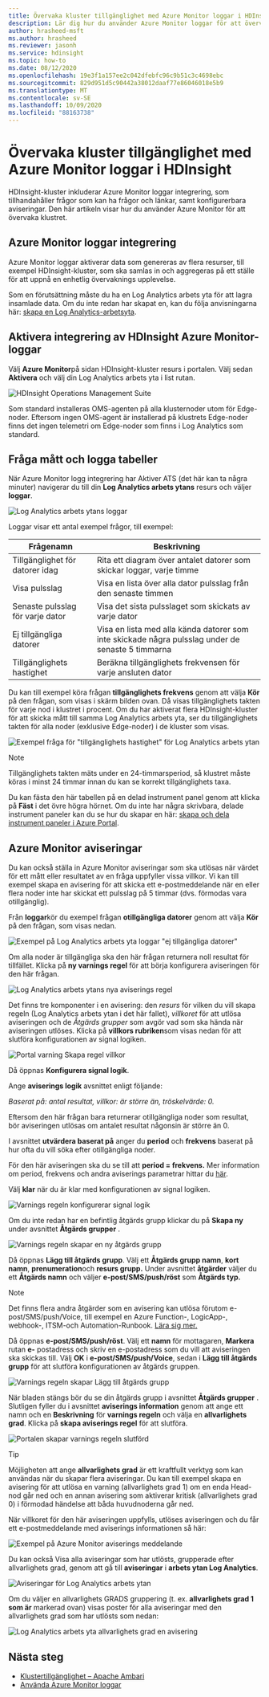 ```yaml
---
title: Övervaka kluster tillgänglighet med Azure Monitor loggar i HDInsight
description: Lär dig hur du använder Azure Monitor loggar för att övervaka kluster hälsa och tillgänglighet.
author: hrasheed-msft
ms.author: hrasheed
ms.reviewer: jasonh
ms.service: hdinsight
ms.topic: how-to
ms.date: 08/12/2020
ms.openlocfilehash: 19e3f1a157ee2c042dfebfc96c9b51c3c4698ebc
ms.sourcegitcommit: 829d951d5c90442a38012daaf77e86046018e5b9
ms.translationtype: MT
ms.contentlocale: sv-SE
ms.lasthandoff: 10/09/2020
ms.locfileid: "88163738"
---
```

# <a name="how-to-monitor-cluster-availability-with-azure-monitor-logs-in-hdinsight"></a>Övervaka kluster tillgänglighet med Azure Monitor loggar i HDInsight

HDInsight-kluster inkluderar Azure Monitor loggar integrering, som tillhandahåller frågor som kan ha frågor och länkar, samt konfigurerbara aviseringar. Den här artikeln visar hur du använder Azure Monitor för att övervaka klustret.

## <a name="azure-monitor-logs-integration"></a>Azure Monitor loggar integrering

Azure Monitor loggar aktiverar data som genereras av flera resurser, till exempel HDInsight-kluster, som ska samlas in och aggregeras på ett ställe för att uppnå en enhetlig övervaknings upplevelse.

Som en förutsättning måste du ha en Log Analytics arbets yta för att lagra insamlade data. Om du inte redan har skapat en, kan du följa anvisningarna här: [skapa en Log Analytics-arbetsyta](https://docs.microsoft.com/azure/azure-monitor/learn/quick-create-workspace).

## <a name="enable-hdinsight-azure-monitor-logs-integration"></a>Aktivera integrering av HDInsight Azure Monitor-loggar

Välj **Azure Monitor**på sidan HDInsight-kluster resurs i portalen. Välj sedan **Aktivera** och välj din Log Analytics arbets yta i list rutan.

![HDInsight Operations Management Suite](media/cluster-availability-monitor-logs/azure-portal-monitoring.png)

Som standard installeras OMS-agenten på alla klusternoder utom för Edge-noder. Eftersom ingen OMS-agent är installerad på klustrets Edge-noder finns det ingen telemetri om Edge-noder som finns i Log Analytics som standard.

## <a name="query-metrics-and-logs-tables"></a>Fråga mått och logga tabeller

När Azure Monitor logg integrering har Aktiver ATS (det här kan ta några minuter) navigerar du till din **Log Analytics arbets ytans** resurs och väljer **loggar**.

![Log Analytics arbets ytans loggar](media/cluster-availability-monitor-logs/hdinsight-portal-logs.png)

Loggar visar ett antal exempel frågor, till exempel:

| Frågenamn                      | Beskrivning                                                               |
|---------------------------------|---------------------------------------------------------------------------|
| Tillgänglighet för datorer idag    | Rita ett diagram över antalet datorer som skickar loggar, varje timme                     |
| Visa pulsslag                 | Visa en lista över alla dator pulsslag från den senaste timmen                           |
| Senaste pulsslag för varje dator | Visa det sista pulsslaget som skickats av varje dator                             |
| Ej tillgängliga datorer           | Visa en lista med alla kända datorer som inte skickade några pulsslag under de senaste 5 timmarna |
| Tillgänglighets hastighet               | Beräkna tillgänglighets frekvensen för varje ansluten dator                |

Du kan till exempel köra frågan **tillgänglighets frekvens** genom att välja **Kör** på den frågan, som visas i skärm bilden ovan. Då visas tillgänglighets takten för varje nod i klustret i procent. Om du har aktiverat flera HDInsight-kluster för att skicka mått till samma Log Analytics arbets yta, ser du tillgänglighets takten för alla noder (exklusive Edge-noder) i de kluster som visas.

![Exempel fråga för "tillgänglighets hastighet" för Log Analytics arbets ytan](media/cluster-availability-monitor-logs/portal-availability-rate.png)

> [!NOTE]  
> Tillgänglighets takten mäts under en 24-timmarsperiod, så klustret måste köras i minst 24 timmar innan du kan se korrekt tillgänglighets taxa.

Du kan fästa den här tabellen på en delad instrument panel genom att klicka på **Fäst** i det övre högra hörnet. Om du inte har några skrivbara, delade instrument paneler kan du se hur du skapar en här: [skapa och dela instrument paneler i Azure Portal](https://docs.microsoft.com/azure/azure-portal/azure-portal-dashboards#publish-and-share-a-dashboard).

## <a name="azure-monitor-alerts"></a>Azure Monitor aviseringar

Du kan också ställa in Azure Monitor aviseringar som ska utlösas när värdet för ett mått eller resultatet av en fråga uppfyller vissa villkor. Vi kan till exempel skapa en avisering för att skicka ett e-postmeddelande när en eller flera noder inte har skickat ett pulsslag på 5 timmar (dvs. förmodas vara otillgänglig).

Från **loggar**kör du exempel frågan **otillgängliga datorer** genom att välja **Kör** på den frågan, som visas nedan.

![Exempel på Log Analytics arbets yta loggar "ej tillgängliga datorer"](media/cluster-availability-monitor-logs/portal-unavailable-computers.png)

Om alla noder är tillgängliga ska den här frågan returnera noll resultat för tillfället. Klicka på **ny varnings regel** för att börja konfigurera aviseringen för den här frågan.

![Log Analytics arbets ytans nya aviserings regel](media/cluster-availability-monitor-logs/portal-logs-new-alert-rule.png)

Det finns tre komponenter i en avisering: den *resurs* för vilken du vill skapa regeln (Log Analytics arbets ytan i det här fallet), *villkoret* för att utlösa aviseringen och de *Åtgärds grupper* som avgör vad som ska hända när aviseringen utlöses.
Klicka på **villkors rubriken**som visas nedan för att slutföra konfigurationen av signal logiken.

![Portal varning Skapa regel villkor](media/cluster-availability-monitor-logs/portal-condition-title.png)

Då öppnas **Konfigurera signal logik**.

Ange **aviserings logik** avsnittet enligt följande:

*Baserat på: antal resultat, villkor: är större än, tröskelvärde: 0.*

Eftersom den här frågan bara returnerar otillgängliga noder som resultat, bör aviseringen utlösas om antalet resultat någonsin är större än 0.

I avsnittet **utvärdera baserat på** anger du **period** och **frekvens** baserat på hur ofta du vill söka efter otillgängliga noder.

För den här aviseringen ska du se till att **period = frekvens.** Mer information om period, frekvens och andra aviserings parametrar hittar du [här](https://docs.microsoft.com/azure/azure-monitor/platform/alerts-unified-log#log-search-alert-rule---definition-and-types).

Välj **klar** när du är klar med konfigurationen av signal logiken.

![Varnings regeln konfigurerar signal logik](media/cluster-availability-monitor-logs/portal-configure-signal-logic.png)

Om du inte redan har en befintlig åtgärds grupp klickar du på **Skapa ny** under avsnittet **Åtgärds grupper** .

![Varnings regeln skapar en ny åtgärds grupp](media/cluster-availability-monitor-logs/portal-create-new-action-group.png)

Då öppnas **Lägg till åtgärds grupp**. Välj ett **Åtgärds grupp namn**, **kort namn**, **prenumeration**och **resurs grupp.** Under avsnittet **åtgärder** väljer du ett **Åtgärds namn** och väljer **e-post/SMS/push/röst** som **Åtgärds typ.**

> [!NOTE]
> Det finns flera andra åtgärder som en avisering kan utlösa förutom e-post/SMS/push/Voice, till exempel en Azure Function-, LogicApp-, webhook-, ITSM-och Automation-Runbook. [Lära sig mer.](https://docs.microsoft.com/azure/azure-monitor/platform/action-groups#action-specific-information)

Då öppnas **e-post/SMS/push/röst**. Välj ett **namn** för mottagaren, **Markera** rutan **e-** postadress och skriv en e-postadress som du vill att aviseringen ska skickas till. Välj **OK** i  **e-post/SMS/push/Voice**, sedan i **Lägg till åtgärds grupp** för att slutföra konfigurationen av åtgärds gruppen.

![Varnings regeln skapar Lägg till åtgärds grupp](media/cluster-availability-monitor-logs/portal-add-action-group.png)

När bladen stängs bör du se din åtgärds grupp i avsnittet **Åtgärds grupper** . Slutligen fyller du i avsnittet **aviserings information** genom att ange ett namn och en **Beskrivning** för **varnings regeln** och välja en **allvarlighets grad**. Klicka på **skapa aviserings regel** för att slutföra.

![Portalen skapar varnings regeln slutförd](media/cluster-availability-monitor-logs/portal-create-alert-rule-finish.png)

> [!TIP]
> Möjligheten att ange **allvarlighets grad** är ett kraftfullt verktyg som kan användas när du skapar flera aviseringar. Du kan till exempel skapa en avisering för att utlösa en varning (allvarlighets grad 1) om en enda Head-nod går ned och en annan avisering som aktiverar kritisk (allvarlighets grad 0) i förmodad händelse att båda huvudnoderna går ned.

När villkoret för den här aviseringen uppfylls, utlöses aviseringen och du får ett e-postmeddelande med aviserings informationen så här:

![Exempel på Azure Monitor aviserings meddelande](media/cluster-availability-monitor-logs/portal-oms-alert-email.png)

Du kan också Visa alla aviseringar som har utlösts, grupperade efter allvarlighets grad, genom att gå till **aviseringar** i **arbets ytan Log Analytics**.

![Aviseringar för Log Analytics arbets ytan](media/cluster-availability-monitor-logs/hdi-portal-oms-alerts.png)

Om du väljer en allvarlighets GRADS gruppering (t. ex. **allvarlighets grad 1 som är** markerad ovan) visas poster för alla aviseringar med den allvarlighets grad som har utlösts som nedan:

![Log Analytics arbets yta allvarlighets grad en avisering](media/cluster-availability-monitor-logs/portal-oms-alerts-sev1.png)

## <a name="next-steps"></a>Nästa steg

* [Klustertillgänglighet – Apache Ambari](./hdinsight-cluster-availability.md)
* [Använda Azure Monitor loggar](hdinsight-hadoop-oms-log-analytics-tutorial.md)
